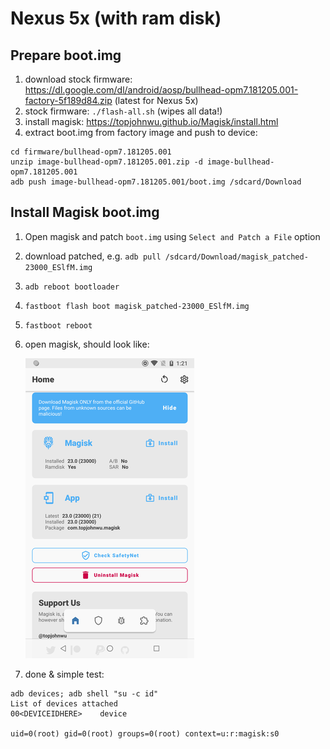 Nexus 5x (with ram disk)
========================

## Prepare boot.img
1. download stock firmware: https://dl.google.com/dl/android/aosp/bullhead-opm7.181205.001-factory-5f189d84.zip (latest for Nexus 5x)
1. stock firmware: `./flash-all.sh` (wipes all data!)
1. install magisk: https://topjohnwu.github.io/Magisk/install.html
1. extract boot.img from factory image and push to device:

```
cd firmware/bullhead-opm7.181205.001
unzip image-bullhead-opm7.181205.001.zip -d image-bullhead-opm7.181205.001
adb push image-bullhead-opm7.181205.001/boot.img /sdcard/Download
```

## Install Magisk boot.img
1. Open magisk and patch `boot.img` using `Select and Patch a File` option
1. download patched, e.g. `adb pull /sdcard/Download/magisk_patched-23000_ESlfM.img`
1. `adb reboot bootloader`
1. `fastboot flash boot magisk_patched-23000_ESlfM.img`
1. `fastboot reboot`
1. open magisk, should look like:

    ![screenshot](magisk.png)

1. done & simple test:
```
adb devices; adb shell "su -c id"
List of devices attached
00<DEVICEIDHERE>	device

uid=0(root) gid=0(root) groups=0(root) context=u:r:magisk:s0

```
